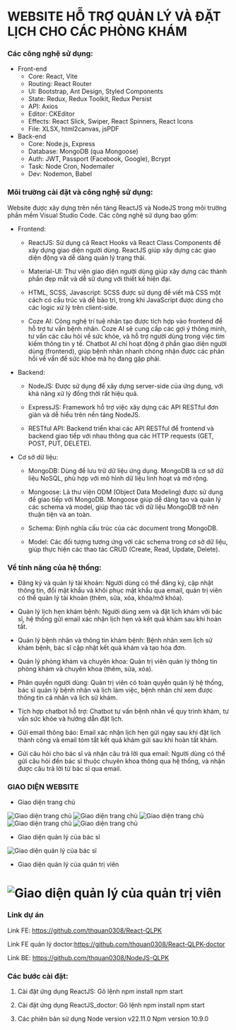 # WEBSITE HỖ TRỢ QUẢN LÝ VÀ ĐẶT LỊCH CHO CÁC PHÒNG KHÁM

### Các công nghệ sử dụng:

-   Front-end
    -   Core: React, Vite
    -   Routing: React Router
    -   UI: Bootstrap, Ant Design, Styled Components
    -   State: Redux, Redux Toolkit, Redux Persist
    -   API: Axios
    -   Editor: CKEditor
    -   Effects: React Slick, Swiper, React Spinners, React Icons
    -   File: XLSX, html2canvas, jsPDF
-   Back-end
    -   Core: Node.js, Express
    -   Database: MongoDB (qua Mongoose)
    -   Auth: JWT, Passport (Facebook, Google), Bcrypt
    -   Task: Node Cron, Nodemailer
    -   Dev: Nodemon, Babel

### Môi trường cài đặt và công nghệ sử dụng:

Website được xây dựng trên nền tảng ReactJS và NodeJS trong môi trường phần mềm Visual Studio Code. Các công nghệ sử dụng bao gồm:

-   Frontend:

    -   ReactJS: Sử dụng cả React Hooks và React Class Components để xây dựng giao diện người dùng. ReactJS giúp xây dựng các giao diện động và dễ dàng quản lý trạng thái.

    -   Material-UI: Thư viện giao diện người dùng giúp xây dựng các thành phần đẹp mắt và dễ sử dụng với thiết kế hiện đại.

    -   HTML, SCSS, Javascript: SCSS được sử dụng để viết mã CSS một cách có cấu trúc và dễ bảo trì, trong khi JavaScript được dùng cho các logic xử lý trên client-side.

    -   Coze AI: Công nghệ trí tuệ nhân tạo được tích hợp vào frontend để hỗ trợ tư vấn bệnh nhân. Coze AI sẽ cung cấp các gợi ý thông minh, tư vấn các câu hỏi về sức khỏe, và hỗ trợ người dùng trong việc tìm kiếm thông tin y tế. Chatbot AI chỉ hoạt động ở phần giao diện người dùng (frontend), giúp bệnh nhân nhanh chóng nhận được các phản hồi về vấn đề sức khỏe mà họ đang gặp phải.

-   Backend:

    -   NodeJS: Được sử dụng để xây dựng server-side của ứng dụng, với khả năng xử lý đồng thời rất hiệu quả.

    -   ExpressJS: Framework hỗ trợ việc xây dựng các API RESTful đơn giản và dễ hiểu trên nền tảng NodeJS.

    -   RESTful API: Backend triển khai các API RESTful để frontend và backend giao tiếp với nhau thông qua các HTTP requests (GET, POST, PUT, DELETE).

-   Cơ sở dữ liệu:

    -   MongoDB: Dùng để lưu trữ dữ liệu ứng dụng. MongoDB là cơ sở dữ liệu NoSQL, phù hợp với mô hình dữ liệu linh hoạt và mở rộng.

    -   Mongoose: Là thư viện ODM (Object Data Modeling) được sử dụng để giao tiếp với MongoDB. Mongoose giúp dễ dàng tạo và quản lý các schema và model, giúp thao tác với dữ liệu MongoDB trở nên thuận tiện và an toàn.

    -   Schema: Định nghĩa cấu trúc của các document trong MongoDB.

    -   Model: Các đối tượng tương ứng với các schema trong cơ sở dữ liệu, giúp thực hiện các thao tác CRUD (Create, Read, Update, Delete).

### Về tính năng của hệ thống:

-   Đăng ký và quản lý tài khoản: Người dùng có thể đăng ký, cập nhật thông tin, đổi mật khẩu và khôi phục mật khẩu qua email, quản trị viên có thể quản lý tài khoản (thêm, sửa, xóa, khóa/mở khóa).

-   Quản lý lịch hẹn khám bệnh: Người dùng xem và đặt lịch khám với bác sĩ, hệ thống gửi email xác nhận lịch hẹn và kết quả khám sau khi hoàn tất.

-   Quản lý bệnh nhân và thông tin khám bệnh: Bệnh nhân xem lịch sử khám bệnh, bác sĩ cập nhật kết quả khám và tạo hóa đơn.

-   Quản lý phòng khám và chuyên khoa: Quản trị viên quản lý thông tin phòng khám và chuyên khoa (thêm, sửa, xóa).

-   Phân quyền người dùng: Quản trị viên có toàn quyền quản lý hệ thống, bác sĩ quản lý bệnh nhân và lịch làm việc, bệnh nhân chỉ xem được thông tin cá nhân và lịch sử khám.

-   Tích hợp chatbot hỗ trợ: Chatbot tư vấn bệnh nhân về quy trình khám, tư vấn sức khỏe và hướng dẫn đặt lịch.

-   Gửi email thông báo: Email xác nhận lịch hẹn gửi ngay sau khi đặt lịch thành công và email tóm tắt kết quả khám gửi sau khi hoàn tất khám.

-   Gửi câu hỏi cho bác sĩ và nhận câu trả lời qua email: Người dùng có thể gửi câu hỏi đến bác sĩ thuộc chuyên khoa thông qua hệ thống, và nhận được câu trả lời từ bác sĩ qua email.

### GIAO DIỆN WEBSITE

-   Giao diện trang chủ

![Giao diện trang chủ](src/assets/1.png)
![Giao diện trang chủ](src/assets/2.png)
![Giao diện trang chủ](src/assets/3.png)
![Giao diện trang chủ](src/assets/4.png)
![Giao diện trang chủ](src/assets/5.png)

-   Giao diện quản lý của bác sĩ

![Giao diện quản lý của bác sĩ](src/assets/6.png)

-   Giao diện quản lý của quản trị viên

# ![Giao diện quản lý của quản trị viên](src/assets/7.png)

### Link dự án

Link FE: https://github.com/thquan0308/React-QLPK

Link FE quản lý doctor:https://github.com/thquan0308/React-QLPK-doctor

Link BE: https://github.com/thquan0308/NodeJS-QLPK

### Các bước cài đặt:

1. Cài đặt ứng dụng ReactJS: Gõ lệnh
   npm install
   npm start

2. Cài đặt ứng dụng ReactJS_doctor: Gõ lệnh
   npm install
   npm start

3. Các phiên bản sử dụng
   Node version v22.11.0
   Npm version 10.9.0
